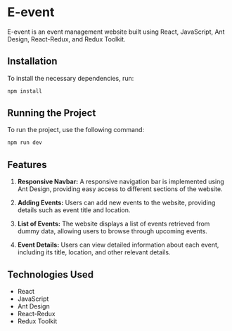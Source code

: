 # E-event

E-event is an event management website built using React, JavaScript, Ant Design, React-Redux, and Redux Toolkit.

## Installation

To install the necessary dependencies, run:

```bash
npm install
```

## Running the Project

To run the project, use the following command:

```bash
npm run dev
```

## Features

1. **Responsive Navbar:** A responsive navigation bar is implemented using Ant Design, providing easy access to different sections of the website.
   
2. **Adding Events:** Users can add new events to the website, providing details such as event title and location.
   
3. **List of Events:** The website displays a list of events retrieved from dummy data, allowing users to browse through upcoming events.
   
4. **Event Details:** Users can view detailed information about each event, including its title, location, and other relevant details.

## Technologies Used

- React
- JavaScript
- Ant Design
- React-Redux
- Redux Toolkit
